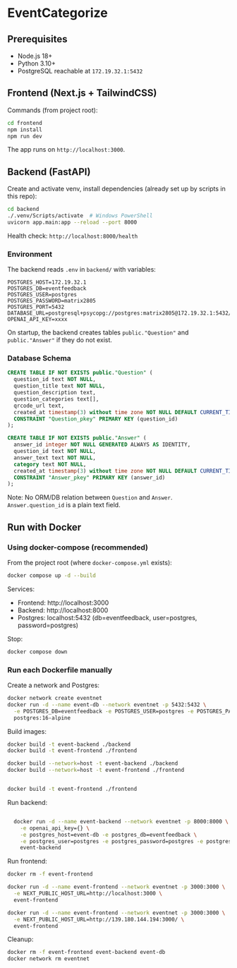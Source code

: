 # EventCategorize

## Prerequisites
- Node.js 18+
- Python 3.10+
- PostgreSQL reachable at `172.19.32.1:5432`

## Frontend (Next.js + TailwindCSS)

Commands (from project root):

```bash
cd frontend
npm install
npm run dev
```

The app runs on `http://localhost:3000`.

## Backend (FastAPI)

Create and activate venv, install dependencies (already set up by scripts in this repo):

```bash
cd backend
./.venv/Scripts/activate  # Windows PowerShell
uvicorn app.main:app --reload --port 8000
```

Health check: `http://localhost:8000/health`

### Environment
The backend reads `.env` in `backend/` with variables:

```
POSTGRES_HOST=172.19.32.1
POSTGRES_DB=eventfeedback
POSTGRES_USER=postgres
POSTGRES_PASSWORD=matrix2805
POSTGRES_PORT=5432
DATABASE_URL=postgresql+psycopg://postgres:matrix2805@172.19.32.1:5432/eventfeedback
OPENAI_API_KEY=xxxx
```

On startup, the backend creates tables `public."Question"` and `public."Answer"` if they do not exist.

### Database Schema

```sql
CREATE TABLE IF NOT EXISTS public."Question" (
  question_id text NOT NULL,
  question_title text NOT NULL,
  question_description text,
  question_categories text[],
  qrcode_url text,
  created_at timestamp(3) without time zone NOT NULL DEFAULT CURRENT_TIMESTAMP,
  CONSTRAINT "Question_pkey" PRIMARY KEY (question_id)
);

CREATE TABLE IF NOT EXISTS public."Answer" (
  answer_id integer NOT NULL GENERATED ALWAYS AS IDENTITY,
  question_id text NOT NULL,
  answer_text text NOT NULL,
  category text NOT NULL,
  created_at timestamp(3) without time zone NOT NULL DEFAULT CURRENT_TIMESTAMP,
  CONSTRAINT "Answer_pkey" PRIMARY KEY (answer_id)
);
```

Note: No ORM/DB relation between `Question` and `Answer`. `Answer.question_id` is a plain text field.

## Run with Docker

### Using docker-compose (recommended)

From the project root (where `docker-compose.yml` exists):

```bash
docker compose up -d --build
```

Services:
- Frontend: http://localhost:3000
- Backend: http://localhost:8000
- Postgres: localhost:5432 (db=eventfeedback, user=postgres, password=postgres)

Stop:

```bash
docker compose down
```

### Run each Dockerfile manually

Create a network and Postgres:

```bash
docker network create eventnet
docker run -d --name event-db --network eventnet -p 5432:5432 \
  -e POSTGRES_DB=eventfeedback -e POSTGRES_USER=postgres -e POSTGRES_PASSWORD=postgres \
  postgres:16-alpine
```

Build images:

```bash
docker build -t event-backend ./backend
docker build -t event-frontend ./frontend

docker build --network=host -t event-backend ./backend
docker build --network=host -t event-frontend ./frontend


docker build -t event-frontend ./frontend

```

Run backend:

```bash

  docker run -d --name event-backend --network eventnet -p 8000:8000 \
    -e openai_api_key={} \
    -e postgres_host=event-db -e postgres_db=eventfeedback \
    -e postgres_user=postgres -e postgres_password=postgres -e postgres_port=5432 \
    event-backend  
```

Run frontend:
```bash
docker rm -f event-frontend
```

```bash
docker run -d --name event-frontend --network eventnet -p 3000:3000 \
  -e NEXT_PUBLIC_HOST_URL=http://localhost:3000 \
  event-frontend

docker run -d --name event-frontend --network eventnet -p 3000:3000 \
  -e NEXT_PUBLIC_HOST_URL=http://139.180.144.194:3000/ \
  event-frontend  
```

Cleanup:

```bash
docker rm -f event-frontend event-backend event-db
docker network rm eventnet
```